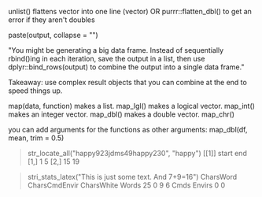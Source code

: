 unlist() flattens vector into one line (vector)
OR
purrr::flatten_dbl() to get an error if they aren't doubles

paste(output, collapse = "")

"You might be generating a big data frame. Instead of sequentially rbind()ing in each iteration, save the output in a list, then use dplyr::bind_rows(output) to combine the output into a single data frame."

Takeaway: use complex result objects that you can combine at the end to speed things up.


map(data, function) makes a list.
map_lgl() makes a logical vector.
map_int() makes an integer vector.
map_dbl() makes a double vector.
map_chr()

you can add arguments for the functions as other arguments:
map_dbl(df, mean, trim = 0.5)


> str_locate_all("happy923jdms49happy230", "happy")
[[1]]
     start end
[1,]     1   5
[2,]    15  19

> stri_stats_latex("This is just some text. And 7+9=16")
    CharsWord CharsCmdEnvir    CharsWhite         Words 
           25             0             9             6 
         Cmds        Envirs 
            0             0

